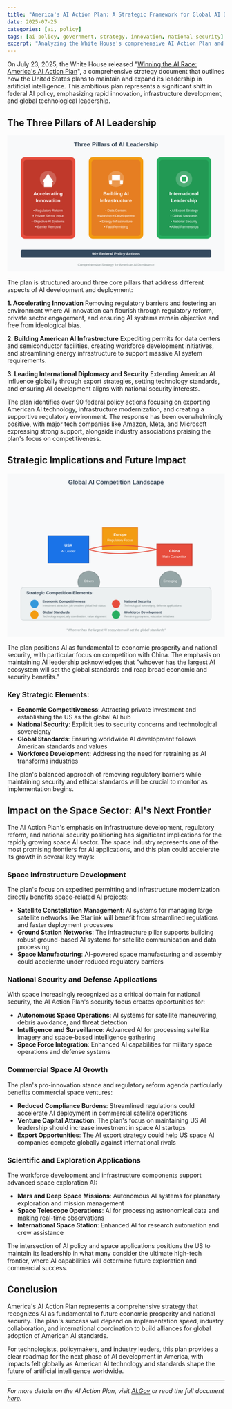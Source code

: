 ```yaml
---
title: "America's AI Action Plan: A Strategic Framework for Global AI Dominance"
date: 2025-07-25
categories: [ai, policy]
tags: [ai-policy, government, strategy, innovation, national-security]
excerpt: "Analyzing the White House's comprehensive AI Action Plan and its implications for American technological leadership"
---
```


On July 23, 2025, the White House released "[Winning the AI Race: America's AI Action Plan](https://www.whitehouse.gov/wp-content/uploads/2025/07/Americas-AI-Action-Plan.pdf)", a comprehensive strategy document that outlines how the United States plans to maintain and expand its leadership in artificial intelligence. This ambitious plan represents a significant shift in federal AI policy, emphasizing rapid innovation, infrastructure development, and global technological leadership.

## The Three Pillars of AI Leadership

![Three Pillars Framework](/assets/images/ai-three-pillars.svg)

The plan is structured around three core pillars that address different aspects of AI development and deployment:

**1. Accelerating Innovation** Removing regulatory barriers and fostering an environment where AI innovation can flourish through regulatory reform, private sector engagement, and ensuring AI systems remain objective and free from ideological bias.

**2. Building American AI Infrastructure** Expediting permits for data centers and semiconductor facilities, creating workforce development initiatives, and streamlining energy infrastructure to support massive AI system requirements.

**3. Leading International Diplomacy and Security** Extending American AI influence globally through export strategies, setting technology standards, and ensuring AI development aligns with national security interests.

The plan identifies over 90 federal policy actions focusing on exporting American AI technology, infrastructure modernization, and creating a supportive regulatory environment. The response has been overwhelmingly positive, with major tech companies like Amazon, Meta, and Microsoft expressing strong support, alongside industry associations praising the plan's focus on competitiveness.

## Strategic Implications and Future Impact

![Global AI Competition](/assets/images/global-ai-competition.svg)

The plan positions AI as fundamental to economic prosperity and national security, with particular focus on competition with China. The emphasis on maintaining AI leadership acknowledges that "whoever has the largest AI ecosystem will set the global standards and reap broad economic and security benefits."

### Key Strategic Elements:
- **Economic Competitiveness**: Attracting private investment and establishing the US as the global AI hub
- **National Security**: Explicit ties to security concerns and technological sovereignty  
- **Global Standards**: Ensuring worldwide AI development follows American standards and values
- **Workforce Development**: Addressing the need for retraining as AI transforms industries

The plan's balanced approach of removing regulatory barriers while maintaining security and ethical standards will be crucial to monitor as implementation begins.

## Impact on the Space Sector: AI's Next Frontier

The AI Action Plan's emphasis on infrastructure development, regulatory reform, and national security positioning has significant implications for the rapidly growing space AI sector. The space industry represents one of the most promising frontiers for AI applications, and this plan could accelerate its growth in several key ways:

### Space Infrastructure Development
The plan's focus on expedited permitting and infrastructure modernization directly benefits space-related AI projects:

- **Satellite Constellation Management**: AI systems for managing large satellite networks like Starlink will benefit from streamlined regulations and faster deployment processes
- **Ground Station Networks**: The infrastructure pillar supports building robust ground-based AI systems for satellite communication and data processing
- **Space Manufacturing**: AI-powered space manufacturing and assembly could accelerate under reduced regulatory barriers

### National Security and Defense Applications
With space increasingly recognized as a critical domain for national security, the AI Action Plan's security focus creates opportunities for:

- **Autonomous Space Operations**: AI systems for satellite maneuvering, debris avoidance, and threat detection
- **Intelligence and Surveillance**: Advanced AI for processing satellite imagery and space-based intelligence gathering
- **Space Force Integration**: Enhanced AI capabilities for military space operations and defense systems

### Commercial Space AI Growth
The plan's pro-innovation stance and regulatory reform agenda particularly benefits commercial space ventures:

- **Reduced Compliance Burdens**: Streamlined regulations could accelerate AI deployment in commercial satellite operations
- **Venture Capital Attraction**: The plan's focus on maintaining US AI leadership should increase investment in space AI startups
- **Export Opportunities**: The AI export strategy could help US space AI companies compete globally against international rivals

### Scientific and Exploration Applications
The workforce development and infrastructure components support advanced space exploration AI:

- **Mars and Deep Space Missions**: Autonomous AI systems for planetary exploration and mission management
- **Space Telescope Operations**: AI for processing astronomical data and making real-time observations
- **International Space Station**: Enhanced AI for research automation and crew assistance

The intersection of AI policy and space applications positions the US to maintain its leadership in what many consider the ultimate high-tech frontier, where AI capabilities will determine future exploration and commercial success.

## Conclusion

America's AI Action Plan represents a comprehensive strategy that recognizes AI as fundamental to future economic prosperity and national security. The plan's success will depend on implementation speed, industry collaboration, and international coordination to build alliances for global adoption of American AI standards.

For technologists, policymakers, and industry leaders, this plan provides a clear roadmap for the next phase of AI development in America, with impacts felt globally as American AI technology and standards shape the future of artificial intelligence worldwide.

---

*For more details on the AI Action Plan, visit [AI.Gov](https://ai.gov/) or read the full document [here](https://www.whitehouse.gov/wp-content/uploads/2025/07/Americas-AI-Action-Plan.pdf).*
